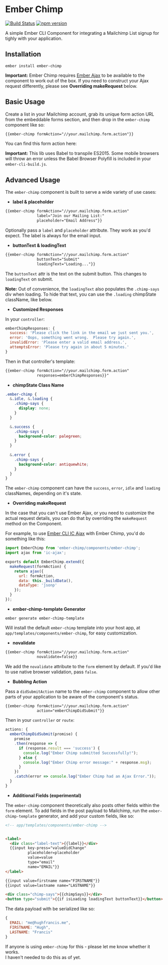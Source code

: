 # Ember Chimp
[![Build Status](https://travis-ci.org/hhff/ember-chimp.svg)](https://travis-ci.org/hhff/ember-chimp)
[![npm version](https://badge.fury.io/js/ember-chimp.svg)](http://badge.fury.io/js/ember-chimp)

A simple Ember CLI Component for integrating a Mailchimp List signup for tighly
with your application.

## Installation

`ember install ember-chimp`

**Important:** Ember Chimp requires [Ember Ajax](https://github.com/ember-cli/ember-ajax) 
to be available to the component to work out of the box. If you need to construct 
your Ajax request differently, please see **Overriding makeRequest** below.

## Basic Usage

Create a list in your Mailchimp account, grab its unique form action URL 
from the embeddable forms section, and then drop in the `ember-chimp` component 
like so:

```html
{{ember-chimp formAction="//your.mailchimp.form.action"}}
```

You can find this form action here:

**Important:** This lib uses Babel to transpile ES2015.  Some mobile browsers
will throw an error unless the Babel Browser Polyfill is included in your
`ember-cli-build.js`.

## Advanced Usage

The `ember-chimp` component is built to serve a wide variety of use cases:

* **label & placeholder**

```html
{{ember-chimp formAction="//your.mailchimp.form.action"
              label="Join our Mailing List:" 
              placeholder="Email Address"}}
```

Optionally pass a `label` and `placeholder` attribute.  They work as you'd
expect.  The label is always for the email input.

* **buttonText & loadingText**

```html
{{ember-chimp formAction="//your.mailchimp.form.action"
              buttonText="Submit" 
              loadingText="Loading..."}}
```

The `buttonText` attr is the text on the submit button.  This changes to
`loadingText` on submit.

**Note:** Out of convenience, the `loadingText` also populates the `.chimp-says` 
div when loading. To hide that text, you can use the `.loading` chimpState 
className, like below.

* **Customized Responses**

In your `controller`:

```js
emberChimpResponses: {
  success: 'Please click the link in the email we just sent you.',
  error: 'Oops, something went wrong.  Please try again.',
  invalidError: 'Please enter a valid email address.',
  attemptsError: 'Please try again in about 5 minutes.'
}
```
Then in that controller's template:

```html
{{ember-chimp formAction="//your.mailchimp.form.action"
              responses=emberChimpResponses}}"
```

* **chimpState Class Name**

```scss
.ember-chimp {
  &.idle, &.loading {
    .chimp-says {
      display: none;
    }
  }

  &.success {
    .chimp-says {
      background-color: palegreen;
    }
  }
  
  &.error {
    .chimp-says {
      background-color: antiquewhite;
    }
  }
}
```

The `ember-chimp` component can have the `success`, `error`, `idle` and
`loading` classNames, depending on it's state.

* **Overriding makeRequest**

In the case that you can't use Ember Ajax, or you need to customize
the actual request details, you can do that by overriding the `makeRequest`
method on the Component.

For example, to use [Ember CLI IC Ajax](https://github.com/rwjblue/ember-cli-ic-ajax)
with Ember Chimp, you'd do something like this:

```js
import EmberChimp from 'ember-chimp/components/ember-chimp';
import ajax from 'ic-ajax';

exports default EmberChimp.extend({
  makeRequest(formAction) {
    return ajax({
      url: formAction,
      data: this._buildData(),
      dataType: 'jsonp'
    });  
  }
});
```

* **ember-chimp-template Generator**

`ember generate ember-chimp-template`

Will install the default `ember-chimp` template into your host app, at
`app/templates/components/ember-chimp`, for easy customization.

* **novalidate**

```html
{{ember-chimp formAction="//your.mailchimp.form.action"
              novalidate=false}}
```

We add the `novalidate` attribute to the `form` element by default.  If you'd
like to use native browser validation, pass `false`.

* **Bubbling Action**

Pass a `didSubmitAction` name to the `ember-chimp` component to allow other 
parts of your application to be aware of the component's status.

```html
{{ember-chimp formAction="//your.mailchimp.form.action"
              action="emberChimpDidSubmit"}}
```

Then in your `controller` or `route`:

```js
actions: {
  emberChimpDidSubmit(promise) {
    promise
    .then(response => {
      if (response.result === 'success') {  
        console.log("Ember Chimp submitted Successfully!");
      } else {
        console.log("Ember Chimp error message:" + response.msg);
      }
    })
    .catch(error => console.log("Ember Chimp had an Ajax Error."));
  }
}
```

* **Additional Fields (experimental)**

The `ember-chimp` component theoretically also posts other fields within the
`form` element.  To add fields in the post payload to Mailchimp, run the
`ember-chimp-template` generator, and add your custom fields, like so:

```html
<!-- app/templates/components/ember-chimp -->


<label>
  <div class="label-text">{{label}}</div>
  {{input key-press="valueDidChange" 
          placeholder=placeholder 
          value=value 
          type="email" 
          name="EMAIL"}}
</label>

{{input value=firstname name="FIRSTNAME"}}
{{input value=lastname name="LASTNAME"}}

<div class="chimp-says">{{chimpSays}}</div>
<button type="submit">{{if isLoading loadingText buttonText}}</button>
```

The data payload with be serialized like so:

```js
{
  EMAIL: "me@hughfrancis.me",
  FIRSTNAME: "Hugh",
  LASTNAME: "Francis"
}
```

If anyone is using `ember-chimp` for this - please let me know whether it works.  
I haven't needed to do this as of yet.
